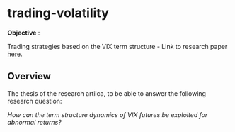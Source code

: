 # trading-volatility

**Objective** : 

Trading strategies based on the VIX term structure - Link to research paper [here](./FULLTEXT01.pdf).

## Overview

The thesis of the research artilca, to be able to answer the following research question:

_How can the term structure dynamics of VIX futures be exploited for abnormal returns?_

